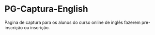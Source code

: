 # PG-Captura-English
Pagina de captura para os alunos do curso online de inglês fazerem pre-inscrição ou inscrição.
